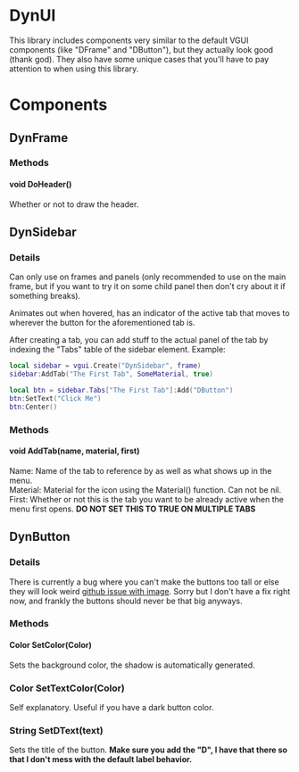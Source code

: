 # DynUI
This library includes components very similar to the default VGUI components (like "DFrame" and "DButton"), but they actually look good (thank god). 
They also have some unique cases that you'll have to pay attention to when using this library.

# Components
## DynFrame
### Methods
#### void DoHeader()
Whether or not to draw the header.

## DynSidebar
### Details
Can only use on frames and panels (only recommended to use on the main frame, but if you want to try it on some child panel then don't cry about it if something breaks).

Animates out when hovered, has an indicator of the active tab that moves to wherever the button for the aforementioned tab is.

After creating a tab, you can add stuff to the actual panel of the tab by indexing the "Tabs" table of the sidebar element. Example:
```lua
local sidebar = vgui.Create("DynSidebar", frame)
sidebar:AddTab("The First Tab", SomeMaterial, true)

local btn = sidebar.Tabs["The First Tab"]:Add("DButton")
btn:SetText("Click Me")
btn:Center()
```
### Methods
#### void AddTab(name, material, first)
Name: Name of the tab to reference by as well as what shows up in the menu.<br>
Material: Material for the icon using the Material() function. Can not be nil.<br>
First: Whether or not this is the tab you want to be already active when the menu first opens. **DO NOT SET THIS TO TRUE ON MULTIPLE TABS**

## DynButton
### Details
There is currently a bug where you can't make the buttons too tall or else they will look weird [github issue with image](https://github.com/dynamicdevsgmod/DynUI/issues/1). Sorry but I don't have a fix right now, and frankly the buttons should never be that big anyways.

### Methods
#### Color SetColor(Color)
Sets the background color, the shadow is automatically generated.
### Color SetTextColor(Color)
Self explanatory.  Useful if you have a dark button color.
### String SetDText(text)
Sets the title of the button. **Make sure you add the "D", I have that there so that I don't mess with the default label behavior.**
